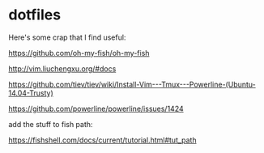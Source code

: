 # dotfiles

Here's some crap that I find useful:

https://github.com/oh-my-fish/oh-my-fish

http://vim.liuchengxu.org/#docs

https://github.com/tiev/tiev/wiki/Install-Vim---Tmux---Powerline-(Ubuntu-14.04-Trusty)

https://github.com/powerline/powerline/issues/1424

add the stuff to fish path:

https://fishshell.com/docs/current/tutorial.html#tut_path
